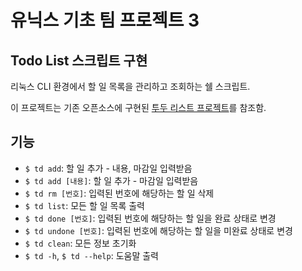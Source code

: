 # 유닉스 기초 팀 프로젝트 3
## Todo List 스크립트 구현

리눅스 CLI 환경에서 할 일 목록을 관리하고 조회하는 쉘 스크립트.

이 프로젝트는 기존 오픈소스에 구현된 [투두 리스트 프로젝트](https://github.com/wolandark/td.git)를 참조함.

## 기능
- `$ td add`: 할 일 추가 - 내용, 마감일 입력받음
- `$ td add [내용]`: 할 일 추가 - 마감일 입력받음
- `$ td rm [번호]`: 입력된 번호에 해당하는 할 일 삭제
- `$ td list`: 모든 할 일 목록 출력
- `$ td done [번호]`: 입력된 번호에 해당하는 할 일을 완료 상태로 변경
- `$ td undone [번호]`: 입력된 번호에 해당하는 할 일을 미완료 상태로 변경
- `$ td clean`: 모든 정보 초기화
- `$ td -h`, `$ td --help`: 도움말 출력


